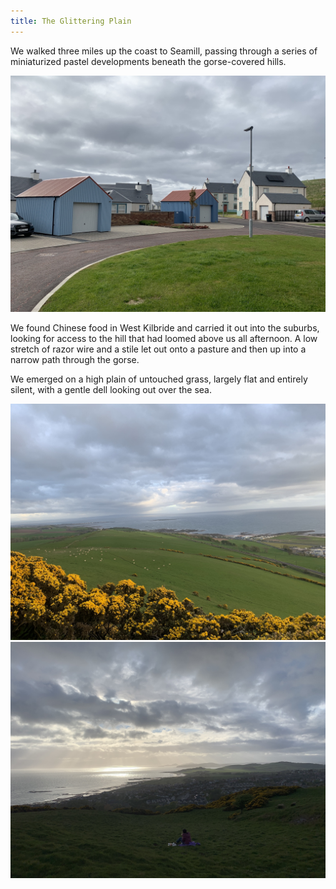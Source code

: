 ```yaml
---
title: The Glittering Plain
---
```

We walked three miles up the coast to Seamill, passing through a series of miniaturized pastel developments beneath the gorse-covered hills.

![](seamill1.JPG)

We found Chinese food in West Kilbride and carried it out into the suburbs, looking for access to the hill that had loomed above us all afternoon. A low stretch of razor wire and a stile let out onto a pasture and then up into a narrow path through the gorse.

We emerged on a high plain of untouched grass, largely flat and entirely silent, with a gentle dell looking out over the sea. 

![](seamill2.JPG)
![](seamill3.JPG)
